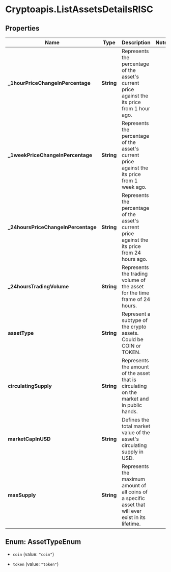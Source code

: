 # Cryptoapis.ListAssetsDetailsRISC

## Properties

Name | Type | Description | Notes
------------ | ------------- | ------------- | -------------
**_1hourPriceChangeInPercentage** | **String** | Represents the percentage of the asset&#39;s current price against the its price from 1 hour ago. | 
**_1weekPriceChangeInPercentage** | **String** | Represents the percentage of the asset&#39;s current price against the its price from 1 week ago. | 
**_24hoursPriceChangeInPercentage** | **String** | Represents the percentage of the asset&#39;s current price against the its price from 24 hours ago. | 
**_24hoursTradingVolume** | **String** | Represents the trading volume of the asset for the time frame of 24 hours. | 
**assetType** | **String** | Represent a subtype of the crypto assets. Could be COIN or TOKEN. | 
**circulatingSupply** | **String** | Represents the amount of the asset that is circulating on the market and in public hands. | 
**marketCapInUSD** | **String** | Defines the total market value of the asset&#39;s circulating supply in USD. | 
**maxSupply** | **String** | Represents the maximum amount of all coins of a specific asset that will ever exist in its lifetime. | 



## Enum: AssetTypeEnum


* `coin` (value: `"coin"`)

* `token` (value: `"token"`)




